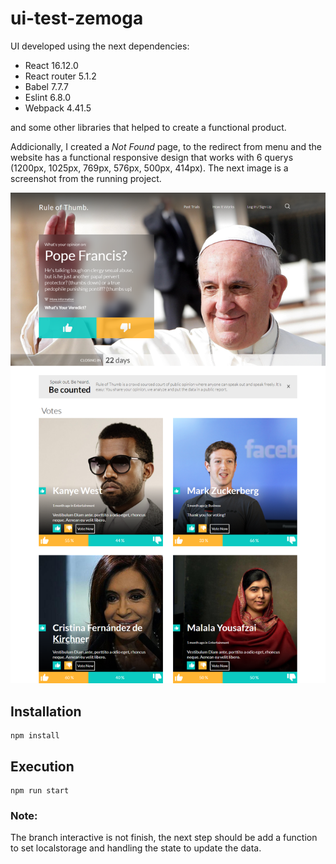 # ui-test-zemoga

UI developed using the next dependencies:
* React 16.12.0
* React router 5.1.2
* Babel 7.7.7
* Eslint 6.8.0
* Webpack 4.41.5

and some other libraries that helped to create a functional product. 

Addicionally, I created a *Not Found* page, to the redirect from menu and the website has a functional responsive design that works with 6 querys (1200px, 1025px, 769px, 576px, 500px, 414px). The next image is a screenshot from the running project.

![Screenshot UI 1366px](UI_screenshot1.png)

## Installation
~~~
npm install
~~~

## Execution
~~~
npm run start
~~~

### Note:
The branch interactive is not finish, the next step should be add a function to set localstorage and handling the state to update the data. 
